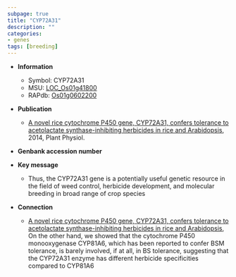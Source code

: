 ```yaml
---
subpage: true
title: "CYP72A31"
description: ""
categories:
- genes
tags: [breeding]
---
```


* **Information**  
    + Symbol: CYP72A31  
    + MSU: [LOC_Os01g41800](http://rice.plantbiology.msu.edu/cgi-bin/ORF_infopage.cgi?orf=LOC_Os01g41800)  
    + RAPdb: [Os01g0602200](http://rapdb.dna.affrc.go.jp/viewer/gbrowse_details/irgsp1?name=Os01g0602200)  

* **Publication**  
    + [A novel rice cytochrome P450 gene, CYP72A31, confers tolerance to acetolactate synthase-inhibiting herbicides in rice and Arabidopsis](http://www.ncbi.nlm.nih.gov/pubmed?term=A+novel+rice+cytochrome+P450+gene,+CYP72A31,+confers+tolerance+to+acetolactate+synthase-inhibiting+herbicides+in+rice+and+Arabidopsis%5BTitle%5D), 2014, Plant Physiol.

* **Genbank accession number**  

* **Key message**  
    + Thus, the CYP72A31 gene is a potentially useful genetic resource in the field of weed control, herbicide development, and molecular breeding in broad range of crop species

* **Connection**  
    + [A novel rice cytochrome P450 gene, CYP72A31, confers tolerance to acetolactate synthase-inhibiting herbicides in rice and Arabidopsis](http://www.ncbi.nlm.nih.gov/pubmed?term=A+novel+rice+cytochrome+P450+gene,+CYP72A31,+confers+tolerance+to+acetolactate+synthase-inhibiting+herbicides+in+rice+and+Arabidopsis%5BTitle%5D), On the other hand, we showed that the cytochrome P450 monooxygenase CYP81A6, which has been reported to confer BSM tolerance, is barely involved, if at all, in BS tolerance, suggesting that the CYP72A31 enzyme has different herbicide specificities compared to CYP81A6



